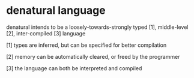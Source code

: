 # denatural language


denatural intends to be a loosely-towards-strongly typed [1], middle-level [2], inter-compiled [3] language


[1] types are inferred, but can be specified for better compilation

[2] memory can be automatically cleared, or freed by the programmer

[3] the language can both be interpreted and compiled
